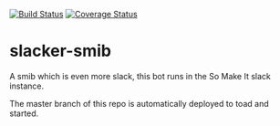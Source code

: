 [![Build Status](https://travis-ci.org/somakeit/slacker-smib.svg?branch=master)](https://travis-ci.org/somakeit/slacker-smib)
[![Coverage Status](https://coveralls.io/repos/github/somakeit/slacker-smib/badge.svg)](https://coveralls.io/github/somakeit/slacker-smib)

slacker-smib
============
A smib which is even more slack, this bot runs in the So Make It slack instance.

The master branch of this repo is automatically deployed to toad and started.